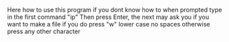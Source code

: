 Here how to use this program if you dont know how to
when prompted type in the first command "ip"
Then press Enter, the next may ask you if you want to make a file 
if you do press "w" lower case no spaces
otherwise press any other character
